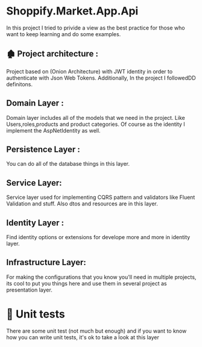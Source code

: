 # Shoppify.Market.App.Api
In this project I tried to privide a view as the best practice for those who want to keep learning and do some examples.
<h2>🏚 Project architecture :</h2>
<p>
Project based on (Onion Architecture) with JWT identity in order to authenticate with Json Web Tokens. Additionally, In the project I followedDD definitons.
</p>

<h2>
Domain Layer :
</h2>
<p>
Domain layer includes all of the models that we need in the project. Like Users,roles,products and product categories. Of course as the identity I implement the AspNetIdentity as well.
</p>

<h2>
Persistence Layer :
</h2>
<p>
You can do all of the database things in this layer.
</p>

<h2>
Service Layer:
</h2>
<p>
Service layer used for implementing CQRS pattern and validators like Fluent Validation and stuff. Also dtos and resources are in this layer.
</p>

<h2>
Identity Layer :
</h2>
<p>
Find identity options or extensions for develope more and more in identity layer.
</p>

<h2>
Infrastructure Layer:
</h2>
<p>
For making the configurations that you know you'll need in multiple projects, its cool to put you things here and use them in several project as presentation layer.
</p>
<h1>💉 Unit tests</h1>
There are some unit test (not much but enough) and if you want to know how you can write unit tests, it's ok to take a look at this layer
